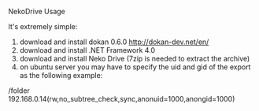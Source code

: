 NekoDrive Usage

It's extremely simple:

  1. download and install dokan 0.6.0 http://dokan-dev.net/en/
  1. download and install .NET Framework 4.0
  1. download and install Neko Drive (7zip is needed to extract the archive)
  1. on ubuntu server you may have to specify the uid and gid of the export as the following example:

/folder 192.168.0.14(rw,no\_subtree\_check,sync,anonuid=1000,anongid=1000)
